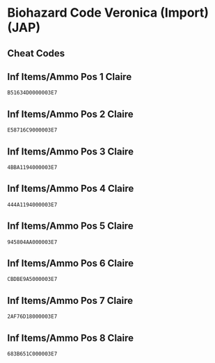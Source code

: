 # Biohazard Code Veronica (Import) (JAP)

## Cheat Codes

## Inf Items/Ammo Pos 1 Claire

```
B51634D0000003E7

```

## Inf Items/Ammo Pos 2 Claire

```
E58716C9000003E7

```

## Inf Items/Ammo Pos 3 Claire

```
4BBA1194000003E7

```

## Inf Items/Ammo Pos 4 Claire

```
444A1194000003E7

```

## Inf Items/Ammo Pos 5 Claire

```
945804AA000003E7

```

## Inf Items/Ammo Pos 6 Claire

```
CBDBE9A5000003E7

```

## Inf Items/Ammo Pos 7 Claire

```
2AF76D18000003E7

```

## Inf Items/Ammo Pos 8 Claire

```
683B651C000003E7

```

